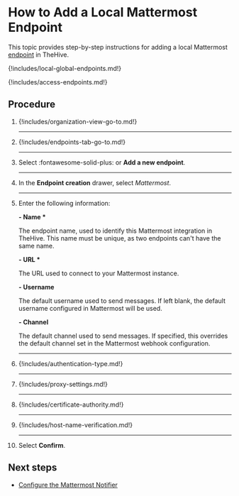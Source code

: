# How to Add a Local Mattermost Endpoint

This topic provides step-by-step instructions for adding a local Mattermost [endpoint](../manage-endpoints/about-endpoints.md) in TheHive.

{!includes/local-global-endpoints.md!}

{!includes/access-endpoints.md!}

<h2>Procedure</h2>

1. {!includes/organization-view-go-to.md!}

    ---

2. {!includes/endpoints-tab-go-to.md!}

    ---

3. Select :fontawesome-solid-plus: or **Add a new endpoint**.

    ---

4. In the **Endpoint creation** drawer, select *Mattermost*.

    ---

5. Enter the following information:

    **- Name \***

    The endpoint name, used to identify this Mattermost integration in TheHive. This name must be unique, as two endpoints can't have the same name.

    **- URL \***

    The URL used to connect to your Mattermost instance.

    **- Username**

    The default username used to send messages. If left blank, the default username configured in Mattermost will be used.

    **- Channel**

    The default channel used to send messages. If specified, this overrides the default channel set in the Mattermost webhook configuration.

    ---

6. {!includes/authentication-type.md!}

    ---

7. {!includes/proxy-settings.md!}

    ---

8. {!includes/certificate-authority.md!}

    ---

9. {!includes/host-name-verification.md!}

    ---

10. Select **Confirm**.

<h2>Next steps</h2>

* [Configure the Mattermost Notifier](../manage-notifications/notifiers/mattermost.md)